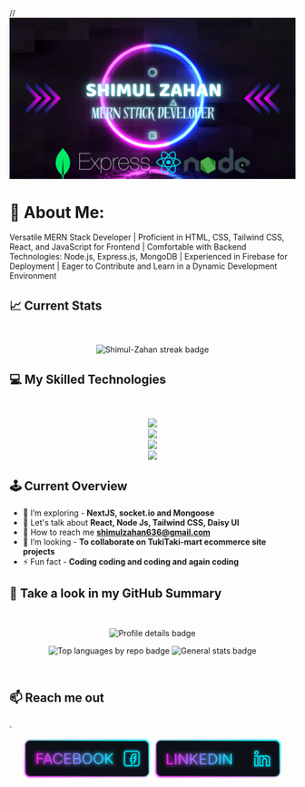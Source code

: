 

// ![alt text](https://raw.githubusercontent.com/Shimul-Zahan/Shimul-Zahan/main/MernStackBanner(2).png "Carpentries Logo") 

# 💫 About Me:
Versatile MERN Stack Developer | Proficient in HTML, CSS, Tailwind CSS, React, and JavaScript for Frontend | Comfortable with Backend Technologies: Node.js, Express.js, MongoDB | Experienced in Firebase for Deployment | Eager to Contribute and Learn in a Dynamic Development Environment

## :chart_with_upwards_trend: Current Stats

<br />
<p align="center">
  <img width="70%" src="https://github-readme-streak-stats.herokuapp.com?user=Shimul-Zahan&theme=nightowl" alt="Shimul-Zahan streak badge"/>
</p>

## :computer: My Skilled Technologies

<br>
<p align="center">
  <a href="https://skillicons.dev">
    <img src="https://skillicons.dev/icons?i=html,css,js,tailwind,materialui,nextjs" />
    <br>
    <img src="https://skillicons.dev/icons?i=react,nodejs,expressjs,mongodb,nestjs" />
    <br>
    <img src="https://skillicons.dev/icons?i=firebase,c,cpp,php" />
    <br />
    <img src="https://skillicons.dev/icons?i=figma,laravel,redux" />
  </a>
</p>

## 🕹️ Current Overview
- 🌱 I’m exploring - **NextJS, socket.io and Mongoose**
- 💬 Let's talk about **React, Node Js, Tailwind CSS, Daisy UI**
- 📧 How to reach me **shimulzahan636@gmail.com**
- 👯 I’m looking - **To collaborate on TukiTaki-mart ecommerce site projects** 
- ⚡ Fun fact - **Coding coding and coding and again coding**


## :eyes: Take a look in my GitHub Summary
<br />
<p align="center">
  <img src="http://github-profile-summary-cards.vercel.app/api/cards/profile-details?username=Shimul-Zahan&theme=tokyonight" alt="Profile details badge"/>
</p>

<p align="center">
  <img src="http://github-profile-summary-cards.vercel.app/api/cards/repos-per-language?username=Shimul-Zahan&theme=tokyonight" alt="Top languages by repo badge"/>
  <img src="http://github-profile-summary-cards.vercel.app/api/cards/stats?username=Shimul-Zahan&theme=tokyonight" alt="General stats badge"/>
</p>

<br>

## :mailbox: Reach me out
.<div align="center">[<img height="75" src="https://raw.githubusercontent.com/Shimul-Zahan/Shimul-Zahan/main/Facebook.png">](https://www.facebook.com/shimul.zahan.9)[<img height="75" src="https://raw.githubusercontent.com/Shimul-Zahan/Shimul-Zahan/main/Linkedin.png">](https://www.linkedin.com/in/shimul-zahan-b5035427b/)
</div>
<br />
